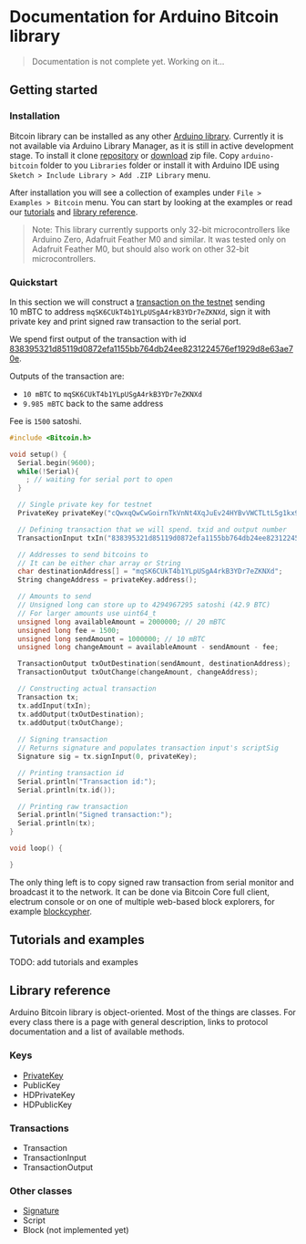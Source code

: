 # Documentation for Arduino Bitcoin library

> Documentation is not complete yet. Working on it...

## Getting started

### Installation

Bitcoin library can be installed as any other [Arduino library](https://www.arduino.cc/en/Guide/Libraries). Currently it is not available via Arduino Library Manager, as it is still in active development stage. To install it clone [repository](https://github.com/arduino-bitcoin/arduino-bitcoin) or [download](https://github.com/arduino-bitcoin/arduino-bitcoin/archive/master.zip) zip file. Copy `arduino-bitcoin` folder to you `Libraries` folder or install it with Arduino IDE using `Sketch > Include Library > Add .ZIP Library` menu.

After installation you will see a collection of examples under `File > Examples > Bitcoin` menu. You can start by looking at the examples or read our [tutorials](#tutorials-and-examples) and [library reference](#library-reference).

> Note: This library currently supports only 32-bit microcontrollers like Arduino Zero, Adafruit Feather M0 and similar. It was tested only on Adafruit Feather M0, but should also work on other 32-bit microcontrollers.

### Quickstart

In this section we will construct a [transaction on the testnet](https://testnet.blockchain.info/tx/15f5023a13779fcc2ca48ea538262fb9fcc2b4a74d2182c9712ad41a2cf18f50) sending 10 mBTC to address `mqSK6CUkT4b1YLpUSgA4rkB3YDr7eZKNXd`, sign it with private key and print signed raw transaction to the serial port.

We spend first output of the transaction with id [838395321d85119d0872efa1155bb764db24ee8231224576ef1929d8e63ae70e](https://testnet.blockchain.info/tx/838395321d85119d0872efa1155bb764db24ee8231224576ef1929d8e63ae70e).

Outputs of the transaction are:

- `10 mBTC` to `mqSK6CUkT4b1YLpUSgA4rkB3YDr7eZKNXd`
- `9.985 mBTC` back to the same address

Fee is `1500` satoshi.

```cpp
#include <Bitcoin.h>

void setup() {
  Serial.begin(9600);
  while(!Serial){
    ; // waiting for serial port to open
  }

  // Single private key for testnet
  PrivateKey privateKey("cQwxqQwCwGoirnTkVnNt4XqJuEv24HYBvVWCTLtL5g1kx9Q1AEhE");

  // Defining transaction that we will spend. txid and output number
  TransactionInput txIn("838395321d85119d0872efa1155bb764db24ee8231224576ef1929d8e63ae70e", 0);

  // Addresses to send bitcoins to
  // It can be either char array or String
  char destinationAddress[] = "mqSK6CUkT4b1YLpUSgA4rkB3YDr7eZKNXd";
  String changeAddress = privateKey.address();

  // Amounts to send
  // Unsigned long can store up to 4294967295 satoshi (42.9 BTC)
  // For larger amounts use uint64_t
  unsigned long availableAmount = 2000000; // 20 mBTC
  unsigned long fee = 1500;
  unsigned long sendAmount = 1000000; // 10 mBTC
  unsigned long changeAmount = availableAmount - sendAmount - fee;

  TransactionOutput txOutDestination(sendAmount, destinationAddress);
  TransactionOutput txOutChange(changeAmount, changeAddress);

  // Constructing actual transaction
  Transaction tx;
  tx.addInput(txIn);
  tx.addOutput(txOutDestination);
  tx.addOutput(txOutChange);
  
  // Signing transaction
  // Returns signature and populates transaction input's scriptSig
  Signature sig = tx.signInput(0, privateKey);

  // Printing transaction id
  Serial.println("Transaction id:");
  Serial.println(tx.id());  

  // Printing raw transaction
  Serial.println("Signed transaction:");
  Serial.println(tx);
}

void loop() {

}
``` 

The only thing left is to copy signed raw transaction from serial monitor and broadcast it to the network. It can be done via Bitcoin Core full client, electrum console or on one of multiple web-based block explorers, for example [blockcypher](https://live.blockcypher.com/btc-testnet/pushtx/).

## Tutorials and examples

TODO: add tutorials and examples

## Library reference

Arduino Bitcoin library is object-oriented. Most of the things are classes. For every class there is a page with general description, links to protocol documentation and a list of available methods.

### Keys

- [PrivateKey](PrivateKey/readme.md)
- PublicKey
- HDPrivateKey
- HDPublicKey

### Transactions

- Transaction
- TransactionInput
- TransactionOutput

### Other classes

- [Signature](Signature/readme.md)
- Script
- Block (not implemented yet)
